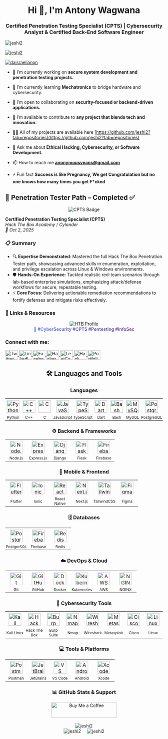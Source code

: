 <h1 align="center">Hi 👋, I'm Antony Wagwana</h1>
<h3 align="center">Certified Penetration Testing Specialist (CPTS) | Cybersecurity Analyst & Certified Back-End Software Engineer</h3>

<p align="left"> <img src="https://komarev.com/ghpvc/?username=jeshi2&label=Profile%20views&color=0e75b6&style=flat" alt="jeshi2" /> </p>

<p align="left"> <a href="https://github.com/ryo-ma/github-profile-trophy"><img src="https://github-profile-trophy.vercel.app/?username=jeshi2" alt="jeshi2" /></a> </p>

<p align="left"> <a href="https://twitter.com/daisraelianon" target="blank"><img src="https://img.shields.io/twitter/follow/daisraelianon?logo=twitter&style=for-the-badge" alt="daisraelianon" /></a> </p>

- 🔭 I’m currently working on **secure system development and penetration testing projects.**
  
- 🌱 I’m currently learning **Mechatronics** to bridge hardware and cybersecurity.
  
- 👯 I’m open to collaborating on **security-focused or backend-driven applications.**
  
- 🤝 I’m available to contribute to **any project that blends tech and innovation.**  

- 👨‍💻 All of my projects are available here [https://github.com/jeshi2?tab=repositories](https://github.com/jeshi2?tab=repositories)

- 💬 Ask me about **Ethical Hacking, Cybersecurity, or Software Development.**

- 📫 How to reach me **anonymousveans@gmail.com**

- ⚡ Fun fact **Success is like Pregnancy, We get Congratulation but no one knows how many times you get F*cked**


## 🧠 Penetration Tester Path – Completed ✅

<div align="center">
  <img src="https://img.shields.io/badge/CPTS-Certified_Penetration_Testing_Specialist-00D4AA?style=for-the-badge&logo=hackthebox&logoColor=white" alt="CPTS Badge" />
</div>

**Certified Penetration Testing Specialist (CPTS)**  
*Hack The Box Academy / Cylander*  
*📅 Oct 2, 2025*

### 📋 Summary
- 🔍 **Expertise Demonstrated**: Mastered the full Hack The Box Penetration Tester path, showcasing advanced skills in enumeration, exploitation, and privilege escalation across Linux & Windows environments.
- 🛡️ **Hands-On Experience**: Tackled realistic red-team scenarios through lab-based enterprise simulations, emphasizing attack/defense workflows for secure, repeatable testing.
- ⚡ **Core Focus**: Delivering actionable remediation recommendations to fortify defenses and mitigate risks effectively.

### 🔗 Links & Resources
<div align="center">
  <a href="https://app.hackthebox.com/profile/856425">
    <img src="https://img.shields.io/badge/HTB_Profile-jeshi2-181717?style=for-the-badge&logo=github&logoColor=white" alt="HTB Profile" />
  </a>
</div>

<div align="center">
  <span style="background: linear-gradient(90deg, #667eea 0%, #764ba2 100%); -webkit-background-clip: text; -webkit-text-fill-color: transparent; font-weight: bold;">
    🧰 #CyberSecurity #CPTS #Pentesting #InfoSec
  </span>
</div>


<h3 align="left">Connect with me:</h3>
<p align="left">
  <a href="https://twitter.com/daisraelianon" target="_blank">
    <img align="center" src="https://cdn.simpleicons.org/x/1DA1F2" alt="Twitter" height="30" width="40" />
  </a>
  <a href="https://linkedin.com/in/antony-wagwana-b5156b182" target="_blank">
    <img align="center" src="https://cdn.simpleicons.org/linkedin/0A66C2" alt="LinkedIn" height="30" width="40" />
  </a>
  <a href="https://fb.com/youranononeofficial" target="_blank">
    <img align="center" src="https://cdn.simpleicons.org/facebook/1877F2" alt="Facebook" height="30" width="40" />
  </a>
  <a href="https://www.hackerrank.com/antonyevans19" target="_blank">
    <img align="center" src="https://cdn.simpleicons.org/hackerrank/00EA64" alt="HackerRank" height="30" width="40" />
  </a>
  <a href="https://www.leetcode.com/jeshi2" target="_blank">
    <img align="center" src="https://cdn.simpleicons.org/leetcode/F89F1B" alt="LeetCode" height="30" width="40" />
  </a>
  <a href="https://app.hackthebox.com/profile/856425" target="_blank">
    <img align="center" src="https://cdn.simpleicons.org/hackthebox/9FEF00" alt="Hack The Box" height="30" width="40" />
  </a>
  <a href="https://eng-antony.vercel.app" target="_blank">
    <img align="center" src="https://cdn.simpleicons.org/vercel/000000" alt="Portfolio" height="30" width="40" />
  </a>
</p>


<h2 align="center">🛠️ Languages and Tools</h2>
<h3 align="center">Languages</h3>
<table align="center" style="border-collapse: collapse; margin: 0 auto;">
  <tr>
    <td style="text-align: center; padding: 5px; width: 60px;"><a href="https://www.python.org/" target="_blank"><img src="https://cdn.simpleicons.org/python/3776AB" alt="Python" width="40" height="40"/></a></td>
    <td style="text-align: center; padding: 5px; width: 60px;"><a href="https://isocpp.org/" target="_blank"><img src="https://cdn.simpleicons.org/cplusplus/00599C" alt="C++" width="40" height="40"/></a></td>
    <td style="text-align: center; padding: 5px; width: 60px;"><a href="https://www.cprogramming.com/" target="_blank"><img src="https://cdn.simpleicons.org/c/A8B9CC" alt="C" width="40" height="40"/></a></td>
    <td style="text-align: center; padding: 5px; width: 60px;"><a href="https://developer.mozilla.org/en-US/docs/Web/JavaScript" target="_blank"><img src="https://cdn.simpleicons.org/javascript/F7DF1E" alt="JavaScript" width="40" height="40"/></a></td>
    <td style="text-align: center; padding: 5px; width: 60px;"><a href="https://www.typescriptlang.org/" target="_blank"><img src="https://cdn.simpleicons.org/typescript/3178C6" alt="TypeScript" width="40" height="40"/></a></td>
    <td style="text-align: center; padding: 5px; width: 60px;"><a href="https://dart.dev/" target="_blank"><img src="https://cdn.simpleicons.org/dart/0175C2" alt="Dart" width="40" height="40"/></a></td>
    <td style="text-align: center; padding: 5px; width: 60px;"><a href="https://www.gnu.org/software/bash/" target="_blank"><img src="https://cdn.simpleicons.org/bash/4EAA25" alt="Bash" width="40" height="40"/></a></td>
    <td style="text-align: center; padding: 5px; width: 60px;"><a href="https://www.mysql.com/" target="_blank"><img src="https://cdn.simpleicons.org/mysql/4479A1" alt="MySQL" width="40" height="40"/></a></td>
    <td style="text-align: center; padding: 5px; width: 60px;"><a href="https://www.postgresql.org/" target="_blank"><img src="https://cdn.simpleicons.org/postgresql/4169E1" alt="PostgreSQL" width="40" height="40"/></a></td>
  </tr>
  <tr>
    <td style="text-align: center; padding: 2px; width: 60px; font-size: 12px;">Python</td>
    <td style="text-align: center; padding: 2px; width: 60px; font-size: 12px;">C++</td>
    <td style="text-align: center; padding: 2px; width: 60px; font-size: 12px;">C</td>
    <td style="text-align: center; padding: 2px; width: 60px; font-size: 12px;">JavaScript</td>
    <td style="text-align: center; padding: 2px; width: 60px; font-size: 12px;">TypeScript</td>
    <td style="text-align: center; padding: 2px; width: 60px; font-size: 12px;">Dart</td>
    <td style="text-align: center; padding: 2px; width: 60px; font-size: 12px;">Bash</td>
    <td style="text-align: center; padding: 2px; width: 60px; font-size: 12px;">MySQL</td>
    <td style="text-align: center; padding: 2px; width: 60px; font-size: 12px;">PostgreSQL</td>
  </tr>
</table>
<h3 align="center">⚙️ Backend & Frameworks</h3>
<table align="center" style="border-collapse: collapse; margin: 0 auto;">
  <tr>
    <td style="text-align: center; padding: 5px; width: 60px;"><a href="https://nodejs.org/" target="_blank"><img src="https://cdn.simpleicons.org/nodedotjs/339933" alt="Node.js" width="40" height="40"/></a></td>
    <td style="text-align: center; padding: 5px; width: 60px;"><a href="https://expressjs.com/" target="_blank"><img src="https://cdn.simpleicons.org/express/000000" alt="Express.js" width="40" height="40"/></a></td>
    <td style="text-align: center; padding: 5px; width: 60px;"><a href="https://www.djangoproject.com/" target="_blank"><img src="https://cdn.simpleicons.org/django/092E20" alt="Django" width="40" height="40"/></a></td>
    <td style="text-align: center; padding: 5px; width: 60px;"><a href="https://flask.palletsprojects.com/" target="_blank"><img src="https://cdn.simpleicons.org/flask/000000" alt="Flask" width="40" height="40"/></a></td>
    <td style="text-align: center; padding: 5px; width: 60px;"><a href="https://firebase.google.com/" target="_blank"><img src="https://cdn.simpleicons.org/firebase/FFCA28" alt="Firebase" width="40" height="40"/></a></td>
  </tr>
  <tr>
    <td style="text-align: center; padding: 2px; width: 60px; font-size: 12px;">Node.js</td>
    <td style="text-align: center; padding: 2px; width: 60px; font-size: 12px;">Express.js</td>
    <td style="text-align: center; padding: 2px; width: 60px; font-size: 12px;">Django</td>
    <td style="text-align: center; padding: 2px; width: 60px; font-size: 12px;">Flask</td>
    <td style="text-align: center; padding: 2px; width: 60px; font-size: 12px;">Firebase</td>
  </tr>
</table>
<h3 align="center">📱 Mobile & Frontend</h3>
<table align="center" style="border-collapse: collapse; margin: 0 auto;">
  <tr>
    <td style="text-align: center; padding: 5px; width: 60px;"><a href="https://flutter.dev/" target="_blank"><img src="https://cdn.simpleicons.org/flutter/02569B" alt="Flutter" width="40" height="40"/></a></td>
    <td style="text-align: center; padding: 5px; width: 60px;"><a href="https://ionicframework.com/" target="_blank"><img src="https://cdn.simpleicons.org/ionic/3880FF" alt="Ionic" width="40" height="40"/></a></td>
    <td style="text-align: center; padding: 5px; width: 60px;"><a href="https://reactnative.dev/" target="_blank"><img src="https://cdn.simpleicons.org/reactnative/61DAFB" alt="React Native" width="40" height="40"/></a></td>
    <td style="text-align: center; padding: 5px; width: 60px;"><a href="https://nextjs.org/" target="_blank"><img src="https://cdn.simpleicons.org/nextjs/000000" alt="Next.js" width="40" height="40"/></a></td>
    <td style="text-align: center; padding: 5px; width: 60px;"><a href="https://tailwindcss.com/" target="_blank"><img src="https://cdn.simpleicons.org/tailwindcss/06B6D4" alt="TailwindCSS" width="40" height="40"/></a></td>
    <td style="text-align: center; padding: 5px; width: 60px;"><a href="https://www.figma.com/" target="_blank"><img src="https://cdn.simpleicons.org/figma/F24E1E" alt="Figma" width="40" height="40"/></a></td>
  </tr>
  <tr>
    <td style="text-align: center; padding: 2px; width: 60px; font-size: 12px;">Flutter</td>
    <td style="text-align: center; padding: 2px; width: 60px; font-size: 12px;">Ionic</td>
    <td style="text-align: center; padding: 2px; width: 60px; font-size: 12px;">React Native</td>
    <td style="text-align: center; padding: 2px; width: 60px; font-size: 12px;">Next.js</td>
    <td style="text-align: center; padding: 2px; width: 60px; font-size: 12px;">TailwindCSS</td>
    <td style="text-align: center; padding: 2px; width: 60px; font-size: 12px;">Figma</td>
  </tr>
</table>
<h3 align="center">🗄️ Databases</h3>
<table align="center" style="border-collapse: collapse; margin: 0 auto;">
  <tr>
    <td style="text-align: center; padding: 5px; width: 60px;"><a href="https://www.postgresql.org/" target="_blank"><img src="https://cdn.simpleicons.org/postgresql/4169E1" alt="PostgreSQL" width="40" height="40"/></a></td>
    <td style="text-align: center; padding: 5px; width: 60px;"><a href="https://firebase.google.com/" target="_blank"><img src="https://cdn.simpleicons.org/firebase/FFCA28" alt="Firebase" width="40" height="40"/></a></td>
    <td style="text-align: center; padding: 5px; width: 60px;"><a href="https://redis.io/" target="_blank"><img src="https://cdn.simpleicons.org/redis/DC382D" alt="Redis" width="40" height="40"/></a></td>
  </tr>
  <tr>
    <td style="text-align: center; padding: 2px; width: 60px; font-size: 12px;">PostgreSQL</td>
    <td style="text-align: center; padding: 2px; width: 60px; font-size: 12px;">Firebase</td>
    <td style="text-align: center; padding: 2px; width: 60px; font-size: 12px;">Redis</td>
  </tr>
</table>
<h3 align="center">☁️ DevOps & Cloud</h3>
<table align="center" style="border-collapse: collapse; margin: 0 auto;">
  <tr>
    <td style="text-align: center; padding: 5px; width: 60px;"><a href="https://git-scm.com/" target="_blank"><img src="https://cdn.simpleicons.org/git/F05032" alt="Git" width="40" height="40"/></a></td>
    <td style="text-align: center; padding: 5px; width: 60px;"><a href="https://github.com/" target="_blank"><img src="https://cdn.simpleicons.org/github/181717" alt="GitHub" width="40" height="40"/></a></td>
    <td style="text-align: center; padding: 5px; width: 60px;"><a href="https://www.docker.com/" target="_blank"><img src="https://cdn.simpleicons.org/docker/2496ED" alt="Docker" width="40" height="40"/></a></td>
    <td style="text-align: center; padding: 5px; width: 60px;"><a href="https://kubernetes.io/" target="_blank"><img src="https://cdn.simpleicons.org/kubernetes/326CE5" alt="Kubernetes" width="40" height="40"/></a></td>
    <td style="text-align: center; padding: 5px; width: 60px;"><a href="https://aws.amazon.com/" target="_blank"><img src="https://cdn.simpleicons.org/amazonaws/FF9900" alt="AWS" width="40" height="40"/></a></td>
    <td style="text-align: center; padding: 5px; width: 60px;"><a href="https://nginx.org/" target="_blank"><img src="https://cdn.simpleicons.org/nginx/009639" alt="NGINX" width="40" height="40"/></a></td>
  </tr>
  <tr>
    <td style="text-align: center; padding: 2px; width: 60px; font-size: 12px;">Git</td>
    <td style="text-align: center; padding: 2px; width: 60px; font-size: 12px;">GitHub</td>
    <td style="text-align: center; padding: 2px; width: 60px; font-size: 12px;">Docker</td>
    <td style="text-align: center; padding: 2px; width: 60px; font-size: 12px;">Kubernetes</td>
    <td style="text-align: center; padding: 2px; width: 60px; font-size: 12px;">AWS</td>
    <td style="text-align: center; padding: 2px; width: 60px; font-size: 12px;">NGINX</td>
  </tr>
</table>
<h3 align="center">🔐 Cybersecurity Tools</h3>
<table align="center" style="border-collapse: collapse; margin: 0 auto;">
  <tr>
    <td style="text-align: center; padding: 5px; width: 60px;"><a href="https://www.kali.org/" target="_blank"><img src="https://cdn.simpleicons.org/kalilinux/557C94" alt="Kali Linux" width="40" height="40"/></a></td>
    <td style="text-align: center; padding: 5px; width: 60px;"><a href="https://www.hackthebox.com/" target="_blank"><img src="https://cdn.simpleicons.org/hackthebox/9FEF00" alt="Hack The Box" width="40" height="40"/></a></td>
    <td style="text-align: center; padding: 5px; width: 60px;"><a href="https://portswigger.net/burp" target="_blank"><img src="https://cdn.simpleicons.org/burpsuite/FF6633" alt="Burp Suite" width="40" height="40"/></a></td>
    <td style="text-align: center; padding: 5px; width: 60px;"><a href="https://nmap.org/" target="_blank"><img src="https://cdn.simpleicons.org/nmap/00488C" alt="Nmap" width="40" height="40"/></a></td>
    <td style="text-align: center; padding: 5px; width: 60px;"><a href="https://www.wireshark.org/" target="_blank"><img src="https://cdn.simpleicons.org/wireshark/1679A7" alt="Wireshark" width="40" height="40"/></a></td>
    <td style="text-align: center; padding: 5px; width: 60px;"><a href="https://www.metasploit.com/" target="_blank"><img src="https://cdn.simpleicons.org/metasploit/000000" alt="Metasploit" width="40" height="40"/></a></td>
    <td style="text-align: center; padding: 5px; width: 60px;"><a href="https://www.cisco.com/" target="_blank"><img src="https://cdn.simpleicons.org/cisco/1BA0D7" alt="Cisco" width="40" height="40"/></a></td>
    <td style="text-align: center; padding: 5px; width: 60px;"><a href="https://www.linux.org/" target="_blank"><img src="https://cdn.simpleicons.org/linux/000000" alt="Linux" width="40" height="40"/></a></td>
  </tr>
  <tr>
    <td style="text-align: center; padding: 2px; width: 60px; font-size: 12px;">Kali Linux</td>
    <td style="text-align: center; padding: 2px; width: 60px; font-size: 12px;">Hack The Box</td>
    <td style="text-align: center; padding: 2px; width: 60px; font-size: 12px;">Burp Suite</td>
    <td style="text-align: center; padding: 2px; width: 60px; font-size: 12px;">Nmap</td>
    <td style="text-align: center; padding: 2px; width: 60px; font-size: 12px;">Wireshark</td>
    <td style="text-align: center; padding: 2px; width: 60px; font-size: 12px;">Metasploit</td>
    <td style="text-align: center; padding: 2px; width: 60px; font-size: 12px;">Cisco</td>
    <td style="text-align: center; padding: 2px; width: 60px; font-size: 12px;">Linux</td>
  </tr>
</table>
<h3 align="center">💻 Tools & Platforms</h3>
<table align="center" style="border-collapse: collapse; margin: 0 auto;">
  <tr>
    <td style="text-align: center; padding: 5px; width: 60px;"><a href="https://postman.com/" target="_blank"><img src="https://cdn.simpleicons.org/postman/FF6C37" alt="Postman" width="40" height="40"/></a></td>
    <td style="text-align: center; padding: 5px; width: 60px;"><a href="https://www.jetbrains.com/" target="_blank"><img src="https://cdn.simpleicons.org/jetbrains/000000" alt="JetBrains" width="40" height="40"/></a></td>
    <td style="text-align: center; padding: 5px; width: 60px;"><a href="https://code.visualstudio.com/" target="_blank"><img src="https://cdn.simpleicons.org/vscode/007ACC" alt="VS Code" width="40" height="40"/></a></td>
    <td style="text-align: center; padding: 5px; width: 60px;"><a href="https://www.android.com/" target="_blank"><img src="https://cdn.simpleicons.org/android/3DDC84" alt="Android" width="40" height="40"/></a></td>
    <td style="text-align: center; padding: 5px; width: 60px;"><a href="https://www.apple.com/xcode/" target="_blank"><img src="https://cdn.simpleicons.org/xcode/1575F9" alt="Xcode" width="40" height="40"/></a></td>
  </tr>
  <tr>
    <td style="text-align: center; padding: 2px; width: 60px; font-size: 12px;">Postman</td>
    <td style="text-align: center; padding: 2px; width: 60px; font-size: 12px;">JetBrains</td>
    <td style="text-align: center; padding: 2px; width: 60px; font-size: 12px;">VS Code</td>
    <td style="text-align: center; padding: 2px; width: 60px; font-size: 12px;">Android</td>
    <td style="text-align: center; padding: 2px; width: 60px; font-size: 12px;">Xcode</td>
  </tr>
</table>





<h3 align="center">📊 GitHub Stats & Support</h3>
<div align="center">
  <a href="https://www.buymeacoffee.com/jeshi2">
    <img src="https://cdn.buymeacoffee.com/buttons/v2/default-yellow.png" height="50" width="210" alt="Buy Me a Coffee" />
  </a>
</div>
<br />
<div align="center">
  <img src="https://github-readme-stats.vercel.app/api/top-langs?username=jeshi2&show_icons=true&locale=en&layout=compact&theme=radical" alt="jeshi2" />
</div>
<div style="display: flex; justify-content: center; gap: 20px; flex-wrap: wrap;">
  <img src="https://github-readme-stats.vercel.app/api?username=jeshi2&show_icons=true&locale=en&theme=radical" alt="jeshi2" />
  <img src="https://streak-stats.demolab.com/?user=jeshi2&theme=radical" alt="jeshi2" />
</div>
